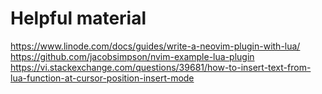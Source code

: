 # Helpful material
https://www.linode.com/docs/guides/write-a-neovim-plugin-with-lua/
https://github.com/jacobsimpson/nvim-example-lua-plugin
https://vi.stackexchange.com/questions/39681/how-to-insert-text-from-lua-function-at-cursor-position-insert-mode
